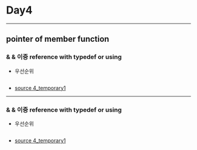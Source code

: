 

# Day4

------------

## pointer of member function

### & & 이중 reference with typedef or using
-  우선순위
```cpp
```
- [source 4_temporary1 ](https://github.com/cheoljoo/educated-advanced-cpp/blob/master/Day3/4_temporary1.cpp)


---------

### & & 이중 reference with typedef or using
-  우선순위
```cpp
```
- [source 4_temporary1 ](https://github.com/cheoljoo/educated-advanced-cpp/blob/master/Day3/4_temporary1.cpp)

